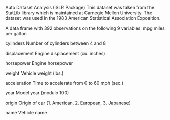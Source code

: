 Auto Dataset Analysis (ISLR Package)
This dataset was taken from the StatLib library which is maintained at Carnegie Mellon University. The dataset was used in the 1983 American Statistical Association Exposition.

A data frame with 392 observations on the following 9 variables.
mpg
miles per gallon

cylinders
Number of cylinders between 4 and 8

displacement
Engine displacement (cu. inches)

horsepower
Engine horsepower

weight
Vehicle weight (lbs.)

acceleration
Time to accelerate from 0 to 60 mph (sec.)

year
Model year (modulo 100)

origin
Origin of car (1. American, 2. European, 3. Japanese)

name
Vehicle name
